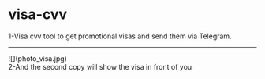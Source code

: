 # visa-cvv
1-Visa cvv tool to get promotional visas and send them via Telegram.
<hr>
![](photo_visa.jpg)

<br>
2-And the second copy will show the visa in front of you 
